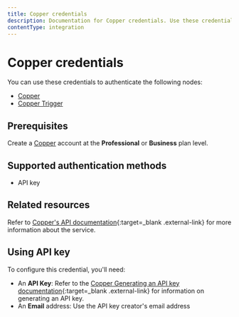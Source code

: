 ```yaml
---
title: Copper credentials
description: Documentation for Copper credentials. Use these credentials to authenticate Copper in n8n, a workflow automation platform.
contentType: integration
---
```


# Copper credentials

You can use these credentials to authenticate the following nodes:

- [Copper](/integrations/builtin/app-nodes/n8n-nodes-base.copper/)
- [Copper Trigger](/integrations/builtin/trigger-nodes/n8n-nodes-base.coppertrigger/)

## Prerequisites

Create a [Copper](https://www.copper.com/) account at the **Professional** or **Business** plan level.

## Supported authentication methods

- API key

## Related resources

Refer to [Copper's API documentation](https://developer.copper.com/){:target=_blank .external-link} for more information about the service.

## Using API key

To configure this credential, you'll need:

- An **API Key**: Refer to the [Copper Generating an API key documentation](https://support.copper.com/en/articles/8823347-generating-an-api-key){:target=_blank .external-link} for information on generating an API key.
- An **Email** address: Use the API key creator's email address

